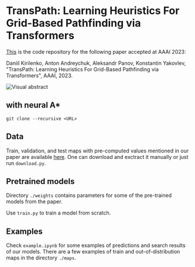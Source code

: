 # TransPath: Learning Heuristics For Grid-Based Pathfinding via Transformers
[This](https://github.com/AIRI-Institute/TransPath) is the code repository for the following paper accepted at AAAI 2023: 

Daniil Kirilenko, Anton Andreychuk, Aleksandr Panov, Konstantin Yakovlev, "TransPath: Learning Heuristics For Grid-Based Pathfinding via Transformers", AAAI, 2023.

![Visual abstract](images/visual_abstract.png)

## with neural A*
```
git clone --recursive <URL>
```

## Data
Train, validation, and test maps with pre-computed values mentioned in our paper are available [here](https://disk.yandex.ru/d/xLeW_jrUpTVnCA). One can download and exctract it manually or just run `download.py`.

## Pretrained models
Directory `./weights` contains parameters for some of the pre-trained models from the paper.

Use `train.py` to train a model from scratch.

## Examples
Check `example.ipynb` for some examples of predictions and search results of our models. There are a few examples of train and out-of-distribution maps in the directory `./maps`.
